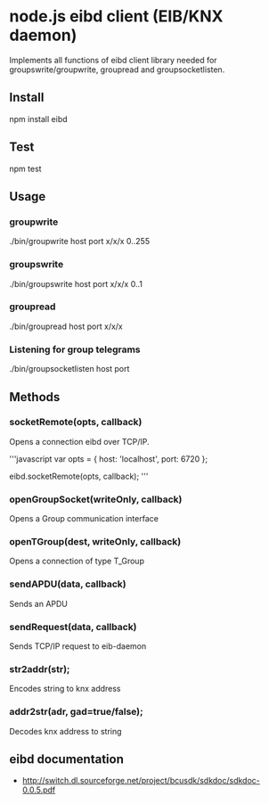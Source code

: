 # node.js eibd client (EIB/KNX daemon)

Implements all functions of eibd client library needed for groupswrite/groupwrite, groupread and groupsocketlisten.

## Install

npm install eibd

## Test
  
npm test

## Usage

### groupwrite
  
./bin/groupwrite host port x/x/x 0..255

### groupswrite
  
./bin/groupswrite host port x/x/x 0..1

### groupread

./bin/groupread host port x/x/x

### Listening for group telegrams

./bin/groupsocketlisten host port

## Methods

### socketRemote(opts, callback)

Opens a connection eibd over TCP/IP. 

'''javascript
var opts = {
  host: 'localhost',
  port: 6720
};

eibd.socketRemote(opts, callback);
'''

### openGroupSocket(writeOnly, callback)

Opens a Group communication interface

### openTGroup(dest, writeOnly, callback)

Opens a connection of type T_Group

### sendAPDU(data, callback)

Sends an APDU

### sendRequest(data, callback)

Sends TCP/IP request to eib-daemon

### str2addr(str);

Encodes string to knx address

### addr2str(adr, gad=true/false);

Decodes knx address to string

## eibd documentation

 * http://switch.dl.sourceforge.net/project/bcusdk/sdkdoc/sdkdoc-0.0.5.pdf
